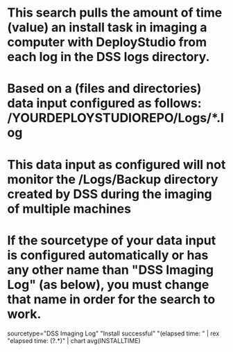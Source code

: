 # This search pulls the amount of time (value) an install task in imaging a computer with DeployStudio from each log in the DSS logs directory.
# Based on a (files and directories) data input configured as follows: /YOURDEPLOYSTUDIOREPO/Logs/*.log
#
#
# This data input as configured will not monitor the /Logs/Backup directory created by DSS during the imaging of multiple machines
# If the sourcetype of your data input is configured automatically or has any other name than "DSS Imaging Log" (as below), you must change that name in order for the search to work.

sourcetype="DSS Imaging Log" "Install successful" "(elapsed time: " | rex "elapsed time: (?<INSTALLTIME>.*)" | chart avg(INSTALLTIME)